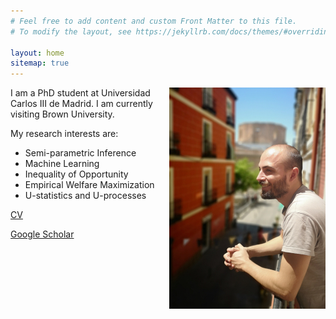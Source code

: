 ```yaml
---
# Feel free to add content and custom Front Matter to this file.
# To modify the layout, see https://jekyllrb.com/docs/themes/#overriding-theme-defaults

layout: home
sitemap: true
---
```

<img style="float: right;" src="main250.jpg">

I am a PhD student at Universidad Carlos III de Madrid. I am currently visiting
Brown University.

My research interests are:

  * Semi-parametric Inference
  * Machine Learning
  * Inequality of Opportunity
  * Empirical Welfare Maximization
  * U-statistics and U-processes

[CV](https://raw.githubusercontent.com/joelters/website/gh-pages/assets/cv.pdf)

[Google Scholar](https://scholar.google.com/citations?user=NDAc42oAAAAJ&hl=es&oi=ao)
